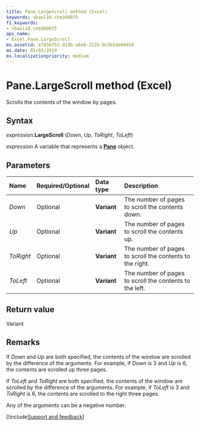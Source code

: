 ```yaml
---
title: Pane.LargeScroll method (Excel)
keywords: vbaxl10.chm360075
f1_keywords:
- vbaxl10.chm360075
api_name:
- Excel.Pane.LargeScroll
ms.assetid: e785bf52-d19b-a6e6-212b-0c5b5de88910
ms.date: 05/03/2019
ms.localizationpriority: medium
---
```



# Pane.LargeScroll method (Excel)

Scrolls the contents of the window by pages.


## Syntax

_expression_.**LargeScroll** (_Down_, _Up_, _ToRight_, _ToLeft_)

_expression_ A variable that represents a **[Pane](Excel.Pane.md)** object.


## Parameters

|Name|Required/Optional|Data type|Description|
|:-----|:-----|:-----|:-----|
| _Down_|Optional| **Variant**|The number of pages to scroll the contents down.|
| _Up_|Optional| **Variant**|The number of pages to scroll the contents up.|
| _ToRight_|Optional| **Variant**|The number of pages to scroll the contents to the right.|
| _ToLeft_|Optional| **Variant**|The number of pages to scroll the contents to the left.|

## Return value

Variant


## Remarks

If _Down_ and _Up_ are both specified, the contents of the window are scrolled by the difference of the arguments. For example, if _Down_ is 3 and _Up_ is 6, the contents are scrolled up three pages.

If _ToLeft_ and _ToRight_ are both specified, the contents of the window are scrolled by the difference of the arguments. For example, if _ToLeft_ is 3 and _ToRight_ is 6, the contents are scrolled to the right three pages.

Any of the arguments can be a negative number.




[!include[Support and feedback](~/includes/feedback-boilerplate.md)]